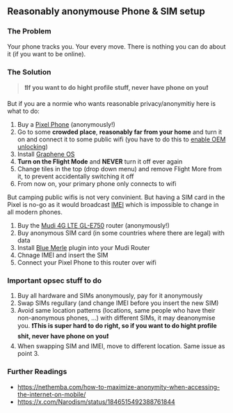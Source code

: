 ## Reasonably anonymouse Phone & SIM setup

### The Problem

Your phone tracks you. Your every move. There is nothing you can do about it (if you want to be online). 

### The Solution

> **❗If you want to do hight profile stuff, never have phone on you❗**

But if you are a normie who wants reasonable privacy/anonymitiy here is what to do:

1. Buy a [Pixel Phone](https://grapheneos.org/faq#recommended-devices) (anonymously!)
2. Go to some **crowded place**, **reasonably far from your home** and turn it on and connect it to some public wifi (you have to do this to [enable OEM unlocking](ttps://grapheneos.org/install/web#enabling-oem-unlocking))
3. Install [Graphene OS](https://grapheneos.org/install/web)
4. **Turn on the Flight Mode** and **NEVER** turn it off ever again
5. Change tiles in the top (drop down menu) and remove Flight More from it, to prevent accidentally switching it off
6. From now on, your primary phone only connects to wifi

But camping public wifis is not very convinient. But having a SIM card in the Pixel is no-go as it would broadcast [IMEI](https://en.wikipedia.org/wiki/International_Mobile_Equipment_Identity) which is impossible to change in all modern phones.

1. Buy the [Mudi 4G LTE GL-E750](https://www.gl-inet.com/products/gl-e750/) router (anonymously!)
2. Buy anonymous SIM card (in some countries where there are legal) with data
3. Install [Blue Merle](https://github.com/srlabs/blue-merle) plugin into your Mudi Router
4. Chnage IMEI and insert the SIM
5. Connect your Pixel Phone to this router over wifi

### Important opsec stuff to do   
1. Buy all hardware and SIMs anonymously, pay for it anonymously
2. Swap SIMs regullary (and change IMEI before you insert the new SIM)
3. Avoid same location patterns (locations, same people who have their non-anonymous phones, ...) with different SIMs, it may deanonymise you. **❗This is super hard to do right, so if you want to do hight profile shit, never have phone on you❗**
4. When swapping SIM and IMEI, move to different location. Same issue as point 3.

### Further Readings
- https://nethemba.com/how-to-maximize-anonymity-when-accessing-the-internet-on-mobile/
- https://x.com/Narodism/status/1846515492388761844

